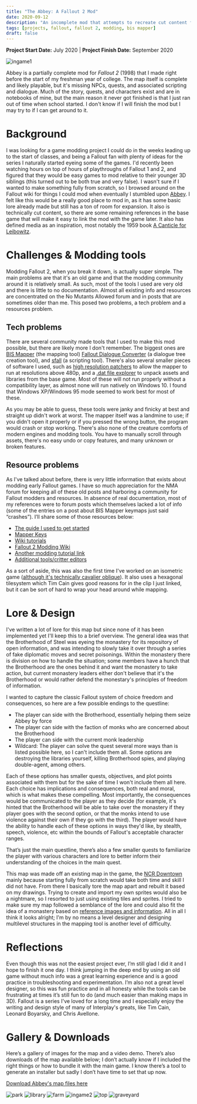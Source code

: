 ```yaml
---
title: "The Abbey: A Fallout 2 Mod"
date: 2020-09-12
description: "An incomplete mod that attempts to recreate cut content from Fallout 2."
tags: [projects, fallout, fallout 2, modding, bis mapper]
draft: false
---
```

**Project Start Date:** July 2020 | **Project Finish Date:** September 2020


![ingame1](/resources/abbey/ingame1.png)
 

Abbey is a partially complete mod for *Fallout 2* (1998) that I made right before the start of my freshman year of college. The map itself is complete and likely playable, but it's missing NPCs, quests, and associated scripting and dialogue. Much of the story, quests, and characters exist and are in notebooks of mine, but the main reason it never got finished is that I just ran out of time when school started. I don't know if I will finish the mod but I may try to if I can get around to it.
 
# Background
 
I was looking for a game modding project I could do in the weeks leading up to the start of classes, and being a Fallout fan with plenty of ideas for the series I naturally started eyeing some of the games. I'd recently been watching hours on top of hours of playthroughs of Fallout 1 and 2, and figured that they would be easy games to mod relative to their younger 3D siblings (this turned out to be both true and very false). I wasn't sure if I wanted to make something fully from scratch, so I browsed around on the Fallout wiki for things I could mod when eventually I stumbled upon [Abbey](https://fallout.fandom.com/wiki/Abbey). I felt like this would be a really good place to mod in, as it has some basic lore already made but still has a ton of room for expansion. It also is technically cut content, so there are some remaining references in the base game that will make it easy to link the mod with the game later. It also has defined media as an inspiration, most notably the 1959 book [A Canticle for Leibowitz](https://en.wikipedia.org/wiki/A_Canticle_for_Leibowitz).
 
# Challenges & Modding tools
 
Modding Fallout 2, when you break it down, is actually super simple. The main problems are that it's an old game and that the modding community around it is relatively small. As such, most of the tools I used are very old and there is little to no documentation. Almost all existing info and resources are concentrated on the No Mutants Allowed forum and in posts that are sometimes older than me. This posed two problems, a tech problem and a resources problem.
 
## Tech problems
 
There are several community made tools that I used to make this mod possible, but there are likely more I don't remember. The biggest ones are [BIS Mapper](https://www.nma-fallout.com/resources/bis-mapper.55/) (the mapping tool) [Fallout Dialogue Converter](https://www.nma-fallout.com/threads/fallout-dialogue-creator-0-28-released-formerly-fmf-dialogue-tool.215927/) (a dialogue tree creation tool), and [sfall](https://sourceforge.net/projects/sfall/) (a scripting tool). There's also several smaller pieces of software I used, such as [high resolution patchers](https://www.nma-fallout.com/threads/hi-res-patches-for-fallout1-2-the-bis-mapper.181743/) to allow the mapper to run at resolutions above 480p, and a [.dat file explorer](http://www.nma-fallout.com/resources/dat-explorer-by-dims.56/) to unpack assets and libraries from the base game. Most of these will not run properly without a compatibility layer, as almost none will run natively on Windows 10. I found that Windows XP/Windows 95 mode seemed to work best for most of these.
 
As you may be able to guess, these tools were janky and finicky at best and straight up didn't work at worst. The mapper itself was a landmine to use; if you didn't open it properly or if you pressed the wrong button, the program would crash or stop working. There's also none of the creature comforts of modern engines and modding tools. You have to manually scroll through assets, there's no easy undo or copy features, and many unknown or broken features.
 
## Resource problems
 
As I've talked about before, there is very little information that exists about modding early Fallout games. I have so much appreciation for the NMA forum for keeping all of these old posts and harboring a community for Fallout modders and resources. In absence of real documentation, most of my references were to forum posts which themselves lacked a lot of info (some of the entries on a post about BIS Mapper keymaps just said “crashes”). I’ll share some of those resources below:

* [The guide I used to get started](https://www.nma-fallout.com/threads/how-to-journal-creation-of-the-mod-innocence-lost.213406/)
* [Mapper Keys](https://www.nma-fallout.com/threads/mapper-keys-1-6.156587/)
* [Wiki tutorials](https://falloutmods.fandom.com/wiki/Fallout_2_editor_introduction)
* [Fallout 2 Modding Wiki](https://falloutmods.fandom.com/wiki/Category:Fallout_2)
* [Another modding tutorial link](http://archive.nma-fallout.com/content.php?page=fo-modding)
* [Additional tools/critter editors](https://www.nma-fallout.com/threads/new-tools-for-fallout-1-2.196393/#post3871106)
 
As a sort of aside, this was also the first time I've worked on an isometric game ([although it's technically cavalier oblique](https://youtu.be/T2OxO-4YLRk?t=1356)). It also uses a hexagonal tilesystem which Tim Cain gives good reasons for in the clip I just linked, but it can be sort of hard to wrap your head around while mapping.
 
# Lore & Design
 
I've written a lot of lore for this map but since none of it has been implemented yet I'll keep this to a brief overview. The general idea was that the Brotherhood of Steel was eyeing the monastery for its repository of open information, and was intending to slowly take it over through a series of fake diplomatic moves and secret poisonings. Within the monastery there is division on how to handle the situation; some members have a hunch that the Brotherhood are the ones behind it and want the monastery to take action, but current monastery leaders either don't believe that it's the Brotherhood or would rather defend the monestary's principles of freedom of information.
 
I wanted to capture the classic Fallout system of choice freedom and consequences, so here are a few possible endings to the questline:
- The player can side with the Brotherhood, essentially helping them seize Abbey by force
- The player can side with the faction of monks who are concerned about the Brotherhood
- The player can side with the current monk leadership
- Wildcard: The player can solve the quest several more ways than is listed possible here, so I can't include them all. Some options are destroying the libraries yourself, killing Brotherhood spies, and playing double-agent, among others.
 
Each of these options has smaller quests, objectives, and plot points associated with them but for the sake of time I won't include them all here. Each choice has implications and consequences, both real and moral, which is what makes these compelling. Most importantly, the consequences would be communicated to the player as they decide (for example, it's hinted that the Brotherhood will be able to take over the monastery if they player goes with the second option, or that the monks intend to use violence against their own if they go with the third). The player would have the ability to handle each of these options in ways they'd like, by stealth, speech, violence, etc within the bounds of Fallout's acceptable character ranges.
 
That’s just the main questline, there’s also a few smaller quests to familiarize the player with various characters and lore to better inform their understanding of the choices in the main quest.
 
This map was made off an existing map in the game, the [NCR Downtown](https://fallout.fandom.com/wiki/NCR_Downtown) mainly because starting fully from scratch would take both time and skill I did not have. From there I basically tore the map apart and rebuilt it based on my drawings. Trying to create and import my own sprites would also be a nightmare, so I resorted to just using existing tiles and sprites. I tried to make sure my map followed a semblance of the lore and could also fit the idea of a monastery based on [reference images and information](https://en.wikipedia.org/wiki/Monastery). All in all I think it looks alright; I'm by no means a level designer and designing multilevel structures in the mapping tool is another level of difficulty.
 
# Reflections
 
Even though this was not the easiest project ever, I’m still glad I did it and I hope to finish it one day. I think jumping in the deep end by using an old game without much info was a great learning experience and is a good practice in troubleshooting and experimentation. I’m also not a great level designer, so this was fun practice and in all honesty while the tools can be frustrating at times it’s still fun to do (and much easier than making maps in 3D). Fallout is a series I've loved for a long time and I especially enjoy the writing and design style of many of Interplay's greats, like Tim Cain, Leonard Boyarsky, and Chris Avellone.
 
# Gallery & Downloads
 
Here’s a gallery of images for the map and a video demo. There’s also downloads of the map available below; I don’t actually know if I included the right things or how to bundle it with the main game. I know there’s a tool to generate an installer but sadly I don’t have time to set that up now.

[Download Abbey's map files here](https://github.com/jackburkhardt/abbey)
 
![park](/resources/abbey/park.png) ![library](/resources/abbey/library.png) ![farm](/resources/abbey/farm.png)
![ingame2](/resources/abbey/ingame2.png) ![top](/resources/abbey/top.png) ![graveyard](/resources/abbey/graveyard.png)


